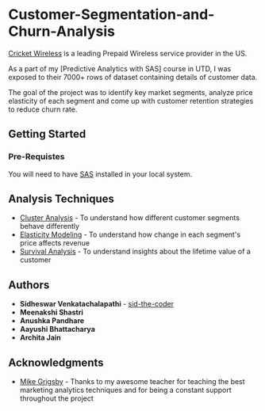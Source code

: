 # Customer-Segmentation-and-Churn-Analysis

[Cricket Wireless](https://www.cricketwireless.com) is a leading Prepaid Wireless service provider in the US. 

As a part of my [Predictive Analytics with SAS] course in UTD, I was exposed to their 7000+ rows of dataset containing details of customer data.

The goal of the project was to identify key market segments, analyze price elasticity of each segment and come up with customer retention strategies to reduce churn rate.


## Getting Started

### Pre-Requistes

You will need to have [SAS](https://www.sas.com/en_us/home.html) installed in your local system.


## Analysis Techniques 

* [Cluster Analysis](hhttps://en.wikipedia.org/wiki/Cluster_analysis) - To understand how different customer segments behave differently
* [Elasticity Modeling](https://en.wikipedia.org/wiki/Price_elasticity_of_demand) - To understand how change in each segment's price affects revenue
* [Survival Analysis](https://en.wikipedia.org/wiki/Survival_analysis) - To understand insights about the lifetime value of a customer


## Authors

* **Sidheswar Venkatachalapathi** - [sid-the-coder](https://github.com/sid-the-coder)
* **Meenakshi Shastri**
* **Anushka Pandhare**
* **Aayushi Bhattacharya**
* **Archita Jain**


## Acknowledgments

* [Mike Grigsby](https://www.linkedin.com/in/mike-grigsby-9a69a25/) - Thanks to my awesome teacher for teaching the best marketing analytics techniques and for being a constant support throughout the project
